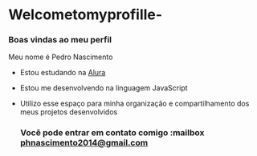 # Welcometomyprofille-
### Boas vindas ao meu perfil 
Meu nome é Pedro Nascimento  
- Estou estudando na [Alura](https://www.alura.com.br)
- Estou me desenvolvendo na linguagem JavaScript
- Utilizo esse espaço para minha organização e compartilhamento dos meus projetos desenvolvidos

  ### Você pode entrar em contato comigo :mailbox  phnascimento2014@gmail.com 
